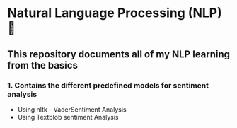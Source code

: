 # Natural Language Processing (NLP) 🤖 
## This repository documents all of my NLP learning from the basics

### 1. Contains the different predefined models for sentiment analysis
  - Using nltk - VaderSentiment Analysis 
  - Using Textblob sentiment Analysis
